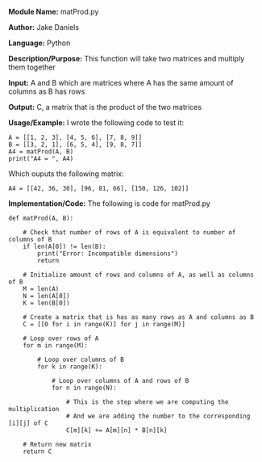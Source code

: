 **Module Name:** matProd.py

**Author:** Jake Daniels

**Language:** Python

**Description/Purpose:** This function will take two matrices and multiply them together

**Input:** A and B which are matrices where A has the same amount of columns as B has rows

**Output:** C, a matrix that is the product of the two matrices

**Usage/Example:** I wrote the following code to test it:

    A = [[1, 2, 3], [4, 5, 6], [7, 8, 9]]
    B = [[3, 2, 1], [6, 5, 4], [9, 8, 7]]
    A4 = matProd(A, B)
    print("A4 = ", A4)

Which ouputs the following matrix:

    A4 = [[42, 36, 30], [96, 81, 66], [150, 126, 102]]

**Implementation/Code:** The following is code for matProd.py

    def matProd(A, B):
    
        # Check that number of rows of A is equivalent to number of columns of B
        if len(A[0]) != len(B):
            print("Error: Incompatible dimensions")
            return
            
        # Initialize amount of rows and columns of A, as well as columns of B
        M = len(A)
        N = len(A[0])
        K = len(B[0])
        
        # Create a matrix that is has as many rows as A and columns as B
        C = [[0 for i in range(K)] for j in range(M)]
        
        # Loop over rows of A
        for m in range(M):
        
            # Loop over columns of B
            for k in range(K):
            
                # Loop over columns of A and rows of B
                for n in range(N):
                
                    # This is the step where we are computing the multiplication
                    # And we are adding the number to the corresponding [i][j] of C
                    C[m][k] += A[m][n] * B[n][k]
                    
        # Return new matrix
        return C
